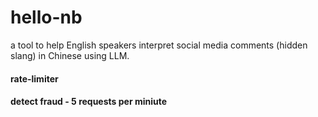 # hello-nb

a tool to help English speakers interpret social media comments (hidden slang) in Chinese using LLM.

#### rate-limiter

#### detect fraud - 5 requests per miniute
